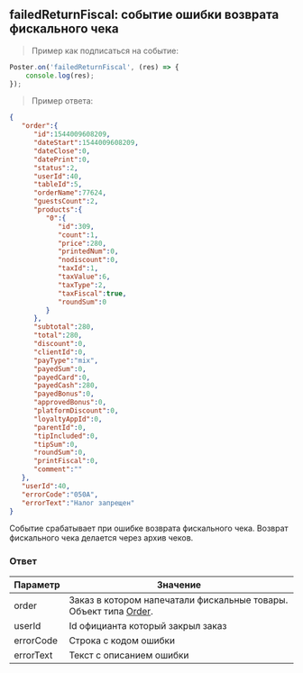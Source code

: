 ## failedReturnFiscal: событие ошибки возврата фискального чека 

> Пример как подписаться на событие:

```javascript
Poster.on('failedReturnFiscal', (res) => {
    console.log(res);
});
```

> Пример ответа:

```json
{
   "order":{
      "id":1544009608209,
      "dateStart":1544009608209,
      "dateClose":0,
      "datePrint":0,
      "status":2,
      "userId":40,
      "tableId":5,
      "orderName":77624,
      "guestsCount":2,
      "products":{
         "0":{
            "id":309,
            "count":1,
            "price":280,
            "printedNum":0,
            "nodiscount":0,
            "taxId":1,
            "taxValue":6,
            "taxType":2,
            "taxFiscal":true,
            "roundSum":0
         }
      },
      "subtotal":280,
      "total":280,
      "discount":0,
      "clientId":0,
      "payType":"mix",
      "payedSum":0,
      "payedCard":0,
      "payedCash":280,
      "payedBonus":0,
      "approvedBonus":0,
      "platformDiscount":0,
      "loyaltyAppId":0,
      "parentId":0,
      "tipIncluded":0,
      "tipSum":0,
      "roundSum":0,
      "printFiscal":0,
      "comment":""
   },
   "userId":40,
   "errorCode":"050A",
   "errorText":"Налог запрещен"
}
```

Событие срабатывает при ошибке возврата фискального чека. Возврат фискального чека делается через архив чеков. 

### Ответ

Параметр | Значение
-------- | --------
order | Заказ в котором напечатали фискальные товары. Объект типа [Order](/docs/v3/pos/types/order).
userId | Id официанта который закрыл заказ
errorCode | Строка с кодом ошибки
errorText | Текст с описанием ошибки
